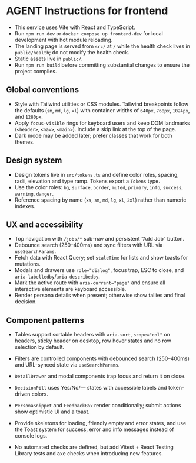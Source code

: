 # AGENT Instructions for frontend

- This service uses Vite with React and TypeScript.
- Run `npm run dev` or `docker compose up frontend-dev` for local development with hot module reloading.
- The landing page is served from `src/` at `/` while the health check lives in `public/health`; do not modify the health check.
- Static assets live in `public/`.
- Run `npm run build` before committing substantial changes to ensure the project compiles.

## Global conventions
- Style with Tailwind utilities or CSS modules. Tailwind breakpoints follow the defaults (`sm`, `md`, `lg`, `xl`) with container widths of `640px`, `768px`, `1024px`, and `1280px`.
- Apply `focus-visible` rings for keyboard users and keep DOM landmarks (`<header>`, `<nav>`, `<main>`). Include a skip link at the top of the page.
- Dark mode may be added later; prefer classes that work for both themes.

## Design system
- Design tokens live in `src/tokens.ts` and define color roles, spacing, radii, elevation and type ramp. Tokens export a `Tokens` type.
- Use the color roles: `bg`, `surface`, `border`, `muted`, `primary`, `info`, `success`, `warning`, `danger`.
- Reference spacing by name (`xs`, `sm`, `md`, `lg`, `xl`, `2xl`) rather than numeric indexes.

## UX and accessibility
- Top navigation with `/jobs/*` sub-nav and persistent “Add Job” button.
- Debounce search (250–400ms) and sync filters with URL via `useSearchParams`.
- Fetch data with React Query; set `staleTime` for lists and show toasts for mutations.
- Modals and drawers use `role="dialog"`, focus trap, ESC to close, and `aria-labelledby`/`aria-describedby`.
- Mark the active route with `aria-current="page"` and ensure all interactive elements are keyboard accessible.
- Render persona details when present; otherwise show tallies and final decision.

## Component patterns
- Tables support sortable headers with `aria-sort`, `scope="col"` on headers, sticky header on desktop, row hover states and no row selection by default.
- Filters are controlled components with debounced search (250–400ms) and URL-synced state via `useSearchParams`.
- `DetailDrawer` and modal components trap focus and return it on close.
- `DecisionPill` uses Yes/No/— states with accessible labels and token-driven colors.
- `PersonaSnippet` and `FeedbackBox` render conditionally; submit actions show optimistic UI and a toast.
- Provide skeletons for loading, friendly empty and error states, and use the Toast system for success, error and info messages instead of console logs.

- No automated checks are defined, but add Vitest + React Testing Library tests and axe checks when introducing new features.
